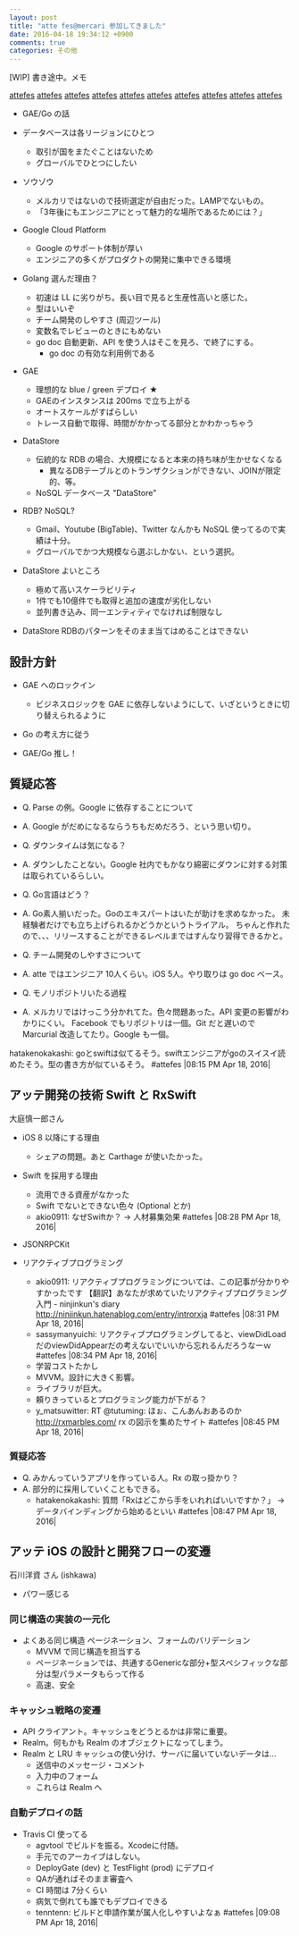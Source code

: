 ```yaml
---
layout: post
title: "atte fes@mercari 参加してきました"
date: 2016-04-18 19:34:12 +0900
comments: true
categories: その他
---
```


[WIP] 書き途中。メモ

[attefes](/images/attefes/0.jpg)
[attefes](/images/attefes/1.jpg)
[attefes](/images/attefes/2.jpg)
[attefes](/images/attefes/3.jpg)
[attefes](/images/attefes/4.jpg)
[attefes](/images/attefes/5.jpg)
[attefes](/images/attefes/6.jpg)
[attefes](/images/attefes/7.jpg)
[attefes](/images/attefes/8.jpg)
[attefes](/images/attefes/9.jpg)

* GAE/Go の話
* データベースは各リージョンにひとつ
  * 取引が国をまたぐことはないため
  * グローバルでひとつにしたい

* ソウゾウ
  * メルカリではないので技術選定が自由だった。LAMPでないもの。
  * 「3年後にもエンジニアにとって魅力的な場所であるためには？」

* Google Cloud Platform
  * Google のサポート体制が厚い
  * エンジニアの多くがプロダクトの開発に集中できる環境

* Golang 選んだ理由？
  * 初速は LL に劣りがち。長い目で見ると生産性高いと感じた。
  * 型はいいぞ
  * チーム開発のしやすさ (周辺ツール)
  * 変数名でレビューのときにもめない
  * go doc 自動更新、API を使う人はそこを見ろ、で終了にする。
    * go doc の有効な利用例である

* GAE
  * 理想的な blue / green デプロイ ★
  * GAEのインスタンスは 200ms で立ち上がる
  * オートスケールがすばらしい
  * トレース自動で取得、時間がかかってる部分とかわかっちゃう
* DataStore
  * 伝統的な RDB の場合、大規模になると本来の持ち味が生かせなくなる
    * 異なるDBテーブルとのトランザクションができない、JOINが限定的、等。
  * NoSQL データベース "DataStore"

* RDB? NoSQL?
  * Gmail、Youtube (BigTable)、Twitter なんかも NoSQL 使ってるので実績は十分。
  * グローバルでかつ大規模なら選ぶしかない、という選択。

* DataStore よいところ
  * 極めて高いスケーラビリティ
  * 1件でも10億件でも取得と追加の速度が劣化しない
  * 並列書き込み、同一エンティティでなければ制限なし
* DataStore RDBのパターンをそのまま当てはめることはできない

## 設計方針

* GAE へのロックイン
  * ビジネスロジックを GAE に依存しないようにして、いざというときに切り替えられるように
* Go の考え方に従う

* GAE/Go 推し！

## 質疑応答

* Q. Parse の例。Google に依存することについて
* A. Google がだめになるならうちもだめだろう、という思い切り。

* Q. ダウンタイムは気になる？
* A. ダウンしたことない。Google 社内でもかなり綿密にダウンに対する対策は取られているらしい。

* Q. Go言語はどう？
* A. Go素人揃いだった。Goのエキスパートはいたが助けを求めなかった。
未経験者だけでも立ち上げられるかどうかというトライアル。
ちゃんと作れたので、、、リリースすることができるレベルまではすんなり習得できるかと。

* Q. チーム開発のしやすさについて
* A. atte ではエンジニア 10人くらい。iOS 5人。やり取りは go doc ベース。

* Q. モノリポジトリいたる過程
* A. メルカリではけっこう分かれてた。色々問題あった。API 変更の影響がわかりにくい。
Facebook でもリポジトリは一個。Git だと遅いので Marcurial 改造してたり。Google も一個。

hatakenokakashi: goとswiftは似てるそう。swiftエンジニアがgoのスイスイ読めたそう。型の書き方が似ているそう。 #attefes |08:15 PM Apr 18, 2016|

## アッテ開発の技術 Swift と RxSwift

大庭慎一郎さん

* iOS 8 以降にする理由
  * シェアの問題。あと Carthage が使いたかった。
* Swift を採用する理由
  * 流用できる資産がなかった
  * Swift でないとできない色々 (Optional とか)
  * akio0911: なぜSwiftか？ → 人材募集効果  #attefes |08:28 PM Apr 18, 2016|
* JSONRPCKit

* リアクティブプログラミング
  * akio0911: リアクティブプログラミングについては、この記事が分かりやすかったです  【翻訳】あなたが求めていたリアクティブプログラミング入門 - ninjinkun's diary http://ninjinkun.hatenablog.com/entry/introrxja  #attefes |08:31 PM Apr 18, 2016|
  * sassymanyuichi: リアクティブプログラミングしてると、viewDidLoadだのviewDidAppearだの考えないでいいから忘れるんだろうなーｗ #attefes |08:34 PM Apr 18, 2016|
  * 学習コストたかし
  * MVVM。設計に大きく影響。
  * ライブラリが巨大。
  * 頼りきっているとプログラミング能力が下がる？
  * y_matsuwitter: RT @tutuming: ほぉ、こんあんおあるのか http://rxmarbles.com/ rx の図示を集めたサイト #attefes |08:45 PM Apr 18, 2016|

### 質疑応答

* Q. みかんっていうアプリを作っている人。Rx の取っ掛かり？
* A. 部分的に採用していくこともできる。
  * hatakenokakashi: 質問「Rxはどこから手をいれればいいですか？」 ->データバインディングから始めるといい #attefes |08:47 PM Apr 18, 2016|

## アッテ iOS の設計と開発フローの変遷

石川洋資 さん (ishkawa)
* パワー感じる

### 同じ構造の実装の一元化

* よくある同じ構造 ページネーション、フォームのバリデーション 
  * MVVM で同じ構造を担当する
  * ページネーションでは、共通するGenericな部分+型スペシフィックな部分は型パラメータもらって作る
  * 高速、安全

### キャッシュ戦略の変遷

* API クライアント。キャッシュをどうとるかは非常に重要。
* Realm。何もかも Realm のオブジェクトになってしまう。
* Realm と LRU キャッシュの使い分け、サーバに届いていないデータは…
  * 送信中のメッセージ・コメント
  * 入力中のフォーム
  * これらは Realm へ

### 自動デプロイの話

* Travis CI 使ってる
  * agvtool でビルドを振る。Xcodeに付随。
  * 手元でのアーカイブはしない。
  * DeployGate (dev) と TestFlight (prod) にデプロイ
  * QAが通ればそのまま審査へ
  * CI 時間は 7分くらい 
  * 病気で倒れても誰でもデプロイできる
  * tenntenn: ビルドと申請作業が属人化しやすいよなぁ #attefes |09:08 PM Apr 18, 2016|




